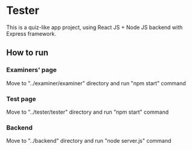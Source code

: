 # Tester

This is a quiz-like app project, using React JS + Node JS backend with Express framework.

## How to run

### Examiners' page

Move to "../examiner/examiner" directory and run "npm start" command


### Test page

Move to "../tester/tester" directory and run "npm start" command


### Backend

Move to "../backend" directory and run "node server.js" command
